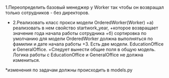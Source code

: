 1.Переопределить базовый менеджер у Worker так чтобы он возвращал только сотрудников - без директоров.
+ 2.Реализовать класс прокси модели OrderedWorker(Worker) 
+а) реализовать в нем свойство startwork_year,
+которое возвращает значение года начала работы сотрудника 
+б) сортировка по умолчанию для модели OrderedWorker должна выполняться по фамилии и дате начала работы
+3. Есть две модели. EducationOffice и GeneralOffice. 
+Следует вынести общие поля в общую модель. Логика работы с EducationOffice и GeneralOffice не должна измениться.


*изменения по задачам должны происходить в models.py